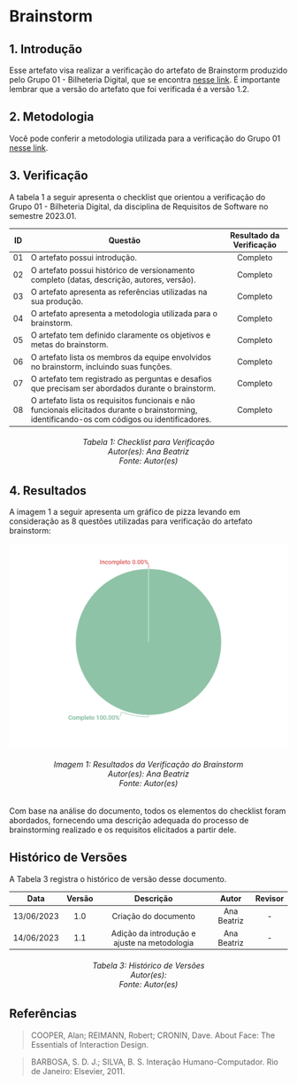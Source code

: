 # Brainstorm

## 1. Introdução
Esse artefato visa realizar a verificação do artefato de Brainstorm produzido pelo Grupo 01 - Bilheteria Digital, que se encontra [nesse link](https://requisitos-de-software.github.io/2023.1-BilheteriaDigital/elicitacao/tecnicas/brainstorming/). É importante lembrar que a versão do artefato que foi verificada é a versão 1.2.


## 2. Metodologia
Você pode conferir a metodologia utilizada para a verificação do Grupo 01 [nesse link](https://requisitos-de-software.github.io/2023.1-Twitch/verificacao_grupo01/planejamento/).

## 3. Verificação

A tabela 1 a seguir apresenta o checklist que orientou a verificação do Grupo 01 - Bilheteria Digital, da disciplina de Requisitos de Software no semestre 2023.01.

| ID |Questão| Resultado da Verificação |
| :---: | --- | :---: |
| 01 | O artefato possui introdução.  | Completo |
| 02 | O artefato possui histórico de versionamento completo (datas, descrição, autores, versão).  | Completo |
| 03 | O artefato apresenta as referências utilizadas na sua produção.  | Completo |
| 04 | O artefato apresenta a metodologia utilizada para o brainstorm.  | Completo |
| 05 | O artefato tem definido claramente os objetivos e metas do brainstorm. | Completo |
| 06 | O artefato lista os membros da equipe envolvidos no brainstorm, incluindo suas funções. | Completo |
| 07 | O artefato tem registrado as perguntas e desafios que precisam ser abordados durante o brainstorm. | Completo |
| 08 | O artefato lista os requisitos funcionais e não funcionais elicitados durante o brainstorming, identificando-os com códigos ou identificadores. | Completo |


<h6 align = "center"> Tabela 1: Checklist para Verificação
<br> Autor(es): Ana Beatriz
<br>Fonte: Autor(es)</h6>


## 4. Resultados
A imagem 1 a seguir apresenta um gráfico de pizza levando em consideração as 8 questões utilizadas para verificação do artefato brainstorm:

![Resultados Brainstorm](./imagens_verifica01/brainstorm.png)

<h6 align = "center"> Imagem 1: Resultados da Verificação do Brainstorm
<br> Autor(es): Ana Beatriz
<br>Fonte: Autor(es)</h6>

Com base na análise do documento, todos os elementos do checklist foram abordados, fornecendo uma descrição adequada do processo de brainstorming realizado e os requisitos elicitados a partir dele.

## Histórico de Versões

A Tabela 3 registra o histórico de versão desse documento.

|**Data** | **Versão** | **Descrição** | **Autor** | **Revisor** |
|:---: | :---: | :---: | :---: | :---: |
| 13/06/2023| 1.0 | Criação do documento | Ana Beatriz | - |
| 14/06/2023| 1.1 | Adição da introdução e ajuste na metodologia | Ana Beatriz | - |

<h6 align = "center"> Tabela 3: Histórico de Versões
<br> Autor(es): 
<br>Fonte: Autor(es)</h6>

## Referências

>COOPER, Alan; REIMANN, Robert; CRONIN, Dave. About Face: The Essentials of Interaction Design. 

>BARBOSA, S. D. J.; SILVA, B. S. Interação Humano-Computador. Rio de Janeiro: Elsevier, 2011.